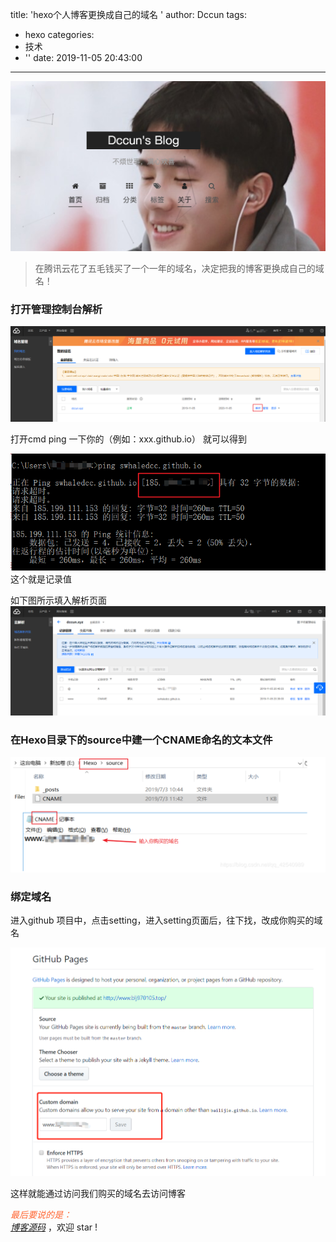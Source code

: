 title: 'hexo个人博客更换成自己的域名 '
author: Dccun
tags:
  - hexo
categories:
  - 技术
  - ''
date: 2019-11-05 20:43:00
---
![upload successful](/images/pasted-129.png) 

>在腾讯云花了五毛钱买了一个一年的域名，决定把我的博客更换成自己的域名！

<!--more-->

### 打开管理控制台解析
![upload successful](/images/pasted-36.png)

打开cmd  ping  一下你的（例如：xxx.github.io） 就可以得到

![upload successful](/images/pasted-39.png)
这个就是记录值

如下图所示填入解析页面
![upload successful](/images/pasted-38.png)

### 在Hexo目录下的source中建一个CNAME命名的文本文件

![upload successful](/images/pasted-40.png)

### 绑定域名
进入github 项目中，点击setting，进入setting页面后，往下找，改成你购买的域名

![upload successful](/images/pasted-41.png)

这样就能通过访问我们购买的域名去访问博客

<p id="div-border-top-blue">
<span style="color:#f63;"><i>最后要说的是：</i></span><br><a href="https://github.com/swhaleDCC/swhaleDCC.github.io"><i>博客源码</i></a> ，欢迎 star !</p>